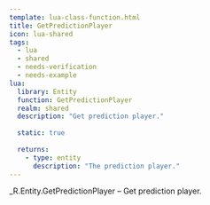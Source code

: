 ```yaml
---
template: lua-class-function.html
title: GetPredictionPlayer
icon: lua-shared
tags:
  - lua
  - shared
  - needs-verification
  - needs-example
lua:
  library: Entity
  function: GetPredictionPlayer
  realm: shared
  description: "Get prediction player."
  
  static: true
  
  returns:
    - type: entity
      description: "The prediction player."
---
```


<div class="lua__search__keywords">
_R.Entity.GetPredictionPlayer &#x2013; Get prediction player.
</div>
